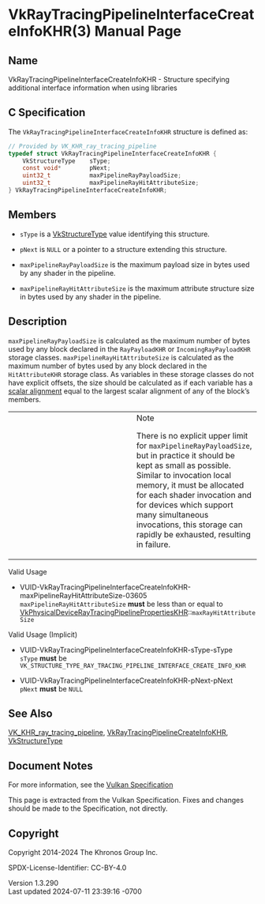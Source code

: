 # VkRayTracingPipelineInterfaceCreateInfoKHR(3) Manual Page

## Name

VkRayTracingPipelineInterfaceCreateInfoKHR - Structure specifying
additional interface information when using libraries



## <a href="#_c_specification" class="anchor"></a>C Specification

The `VkRayTracingPipelineInterfaceCreateInfoKHR` structure is defined
as:

``` c
// Provided by VK_KHR_ray_tracing_pipeline
typedef struct VkRayTracingPipelineInterfaceCreateInfoKHR {
    VkStructureType    sType;
    const void*        pNext;
    uint32_t           maxPipelineRayPayloadSize;
    uint32_t           maxPipelineRayHitAttributeSize;
} VkRayTracingPipelineInterfaceCreateInfoKHR;
```

## <a href="#_members" class="anchor"></a>Members

- `sType` is a [VkStructureType](https://registry.khronos.org/vulkan/specs/1.3-extensions/man/html/VkStructureType.html) value identifying
  this structure.

- `pNext` is `NULL` or a pointer to a structure extending this
  structure.

- `maxPipelineRayPayloadSize` is the maximum payload size in bytes used
  by any shader in the pipeline.

- `maxPipelineRayHitAttributeSize` is the maximum attribute structure
  size in bytes used by any shader in the pipeline.

## <a href="#_description" class="anchor"></a>Description

`maxPipelineRayPayloadSize` is calculated as the maximum number of bytes
used by any block declared in the `RayPayloadKHR` or
`IncomingRayPayloadKHR` storage classes.
`maxPipelineRayHitAttributeSize` is calculated as the maximum number of
bytes used by any block declared in the `HitAttributeKHR` storage class.
As variables in these storage classes do not have explicit offsets, the
size should be calculated as if each variable has a <a
href="https://registry.khronos.org/vulkan/specs/1.3-extensions/html/vkspec.html#interfaces-alignment-requirements"
target="_blank" rel="noopener">scalar alignment</a> equal to the largest
scalar alignment of any of the block’s members.

<table>
<colgroup>
<col style="width: 50%" />
<col style="width: 50%" />
</colgroup>
<tbody>
<tr>
<td class="icon"><em></em></td>
<td class="content">Note
<p>There is no explicit upper limit for
<code>maxPipelineRayPayloadSize</code>, but in practice it should be
kept as small as possible. Similar to invocation local memory, it must
be allocated for each shader invocation and for devices which support
many simultaneous invocations, this storage can rapidly be exhausted,
resulting in failure.</p></td>
</tr>
</tbody>
</table>

Valid Usage

- <a
  href="#VUID-VkRayTracingPipelineInterfaceCreateInfoKHR-maxPipelineRayHitAttributeSize-03605"
  id="VUID-VkRayTracingPipelineInterfaceCreateInfoKHR-maxPipelineRayHitAttributeSize-03605"></a>
  VUID-VkRayTracingPipelineInterfaceCreateInfoKHR-maxPipelineRayHitAttributeSize-03605  
  `maxPipelineRayHitAttributeSize` **must** be less than or equal to
  [VkPhysicalDeviceRayTracingPipelinePropertiesKHR](https://registry.khronos.org/vulkan/specs/1.3-extensions/man/html/VkPhysicalDeviceRayTracingPipelinePropertiesKHR.html)::`maxRayHitAttributeSize`

Valid Usage (Implicit)

- <a href="#VUID-VkRayTracingPipelineInterfaceCreateInfoKHR-sType-sType"
  id="VUID-VkRayTracingPipelineInterfaceCreateInfoKHR-sType-sType"></a>
  VUID-VkRayTracingPipelineInterfaceCreateInfoKHR-sType-sType  
  `sType` **must** be
  `VK_STRUCTURE_TYPE_RAY_TRACING_PIPELINE_INTERFACE_CREATE_INFO_KHR`

- <a href="#VUID-VkRayTracingPipelineInterfaceCreateInfoKHR-pNext-pNext"
  id="VUID-VkRayTracingPipelineInterfaceCreateInfoKHR-pNext-pNext"></a>
  VUID-VkRayTracingPipelineInterfaceCreateInfoKHR-pNext-pNext  
  `pNext` **must** be `NULL`

## <a href="#_see_also" class="anchor"></a>See Also

[VK_KHR_ray_tracing_pipeline](https://registry.khronos.org/vulkan/specs/1.3-extensions/man/html/VK_KHR_ray_tracing_pipeline.html),
[VkRayTracingPipelineCreateInfoKHR](https://registry.khronos.org/vulkan/specs/1.3-extensions/man/html/VkRayTracingPipelineCreateInfoKHR.html),
[VkStructureType](https://registry.khronos.org/vulkan/specs/1.3-extensions/man/html/VkStructureType.html)

## <a href="#_document_notes" class="anchor"></a>Document Notes

For more information, see the <a
href="https://registry.khronos.org/vulkan/specs/1.3-extensions/html/vkspec.html#VkRayTracingPipelineInterfaceCreateInfoKHR"
target="_blank" rel="noopener">Vulkan Specification</a>

This page is extracted from the Vulkan Specification. Fixes and changes
should be made to the Specification, not directly.

## <a href="#_copyright" class="anchor"></a>Copyright

Copyright 2014-2024 The Khronos Group Inc.

SPDX-License-Identifier: CC-BY-4.0

Version 1.3.290  
Last updated 2024-07-11 23:39:16 -0700
